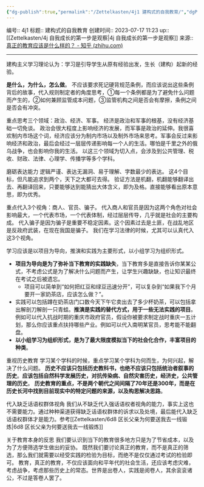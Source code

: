 ```yaml
---
{"dg-publish":true,"permalink":"/Zettelkasten/4j1 建构式的自我教育/","dgPassFrontmatter":true}
---
```


编号:: 4j1
标题:: 建构式的自我教育
创建时间:: 2023-07-17 11:23
up:: [[Zettelkasten/4j 自我成长的第一步是观察\|4j 自我成长的第一步是观察]]
来源:: [真正的教育应该是什么样的？ - 知乎 (zhihu.com)](https://www.zhihu.com/question/292369449/answer/2849170221)

---

建构主义学习理论认为：学习是引导学生从原有经验出发，生长（建构）起新的经验。

**是什么，为什么，怎么做**。
不应该要求死记硬背规范条例，而应该说出这些条例背后的故事，代入规则制定者的角度思考，①每一个条例都是为了避免什么问题而产生的，②如何兼顾监管成本问题，③监管机构之间是否会有摩擦，条例之间是否会有冲突。

重点思考三个领域：政治、经济、军事。
经济是政治和军事的根基，没有经济基础一切免谈。
政治会很大程度上影响经济的发展，而军事是政治的延伸。我很喜欢制内市场这个词，经济应该分为制内市场以及制外市场来思考。军事会反过来影响经济和政治，最后会经过一层层传递影响每一个人的生活。哪怕是千里之外的俄乌战争，也会影响你我的生活。
以这三个领域为切入点，会涉及到公共管理、税收、财政、法律、心理学、传播学等多个学科。

磨砺表达能力
逻辑严谨、表达无漏洞、易于理解、字数最少的表达。
这4个目标，但凡能追求到两个，天下之大都可去得。
验证方法是机翻，机翻能够翻译出去、再翻译回来，只要能够达到能猜出大体含义，即为及格。直接能够看出原本意思，即为优秀。

重点代入3个视角：商人、官员、骗子。
代入商人和官员是因为这两个角色对社会影响最大，一个代表市场，一个代表体制，经过层层传导，几乎就是社会的主要构成。
代入骗子是因为骗子是重要不稳定因素。这个因素过去是土匪，在战乱地区是反政府武装，在现在我国是骗子。
我们在学习法律的时候，尤其可以认真代入这3个视角。

学习应该是以项目为导向，推演和实践为主要形式，以小组学习为组织形式。
- **项目为导向是为了弥补当下教育的实践缺失**，当下教育多是直接告诉你某某公式，不考虑公式是为了解决什么问题而产生，让学生兴趣缺缺，也让知识最终在考试之后被遗忘。
	- 项目可以简单到“如何把红豆和绿豆迅速分开”，可以复杂到“如果我下个月要开一家奶茶店，应该怎么做？”。
- 实践可以包括蹲在奶茶店门口数今天下午它卖出去了多少杯奶茶，可以包括拿出解剖刀解剖一只青蛙。**推演是实践的替代方式，用于一些无法实践的项目**。例如可以代入抗战时期的重庆市政府官员，假设你被要求制定战时重庆一五计划，那么你应该重点扶持哪些产业。例如可以代入南明某官员，思考能不能翻盘。
- **以小组学习为组织形式，是为了最大限度模拟当下的社会化合作，丰富项目的种类**。

重视历史教育
学习某个学科的时候，重点学习某个学科为何而生，为何兴起，解决了什么问题。
**历史不应该只包括历史教科书，也绝不应该只包括统治者叙事的历史**。**应该包括自然科学发展历史，对抗传染病、自然灾害历史，经济史，公共管理的历史**。
**历史教育的重点，不是两个朝代之间间隔了70年还是300年，而是在历史长河中找到目前现实中的特定问题的来源，以及构思解决思路**。

代入缺乏话语权群体视角
我们从不缺乏代入强话语权者视角的能力，事实上这也不需要能力。通过种种渠道获得缺乏话语权群体的诉求以及处境，最后能代入缺乏话语权群体才是能力。参考[[Zettelkasten/6d8 区长父亲为何要送我去一线锻炼\|6d8 区长父亲为何要送我去一线锻炼]]

关于教育本身的反思
我们要认识到当下的教育很多地方只是为了节省成本，以及为了方便筛选学生做出的妥协。
既然我们要讨论真正的教育，而不是真正的筛选，那么我们就需要以经受实践的检验为目标，而绝不是仅仅通过考试的检验即可。
教育，真正的教育，不仅应该面向和平年代的社会生活，还应该考虑灾难，考虑战争，考虑那些历史上的常态。世界是出卷人，实践是阅卷人，其余衮衮诸公，不过是答卷人罢了。